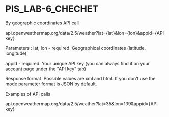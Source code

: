 # PIS_LAB-6_CHECHET

By geographic coordinates 
API call 

api.openweathermap.org/data/2.5/weather?lat={lat}&lon={lon}&appid={API key} 

 

Parameters : lat, lon - required. Geographical coordinates (latitude, longitude) 

appid - required. Your unique API key (you can always find it on your account page under the "API key" tab) 



Response format. Possible values are xml and html. If you don't use the mode parameter format is JSON by default.

Examples of API calls 

api.openweathermap.org/data/2.5/weather?lat=35&lon=139&appid={API key}  
